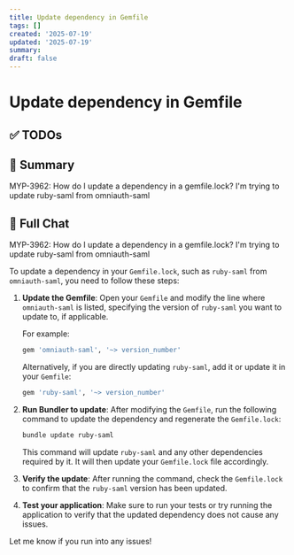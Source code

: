 ```yaml
---
title: Update dependency in Gemfile
tags: []
created: '2025-07-19'
updated: '2025-07-19'
summary:
draft: false
---
```


# Update dependency in Gemfile

## ✅ TODOs


## 📌 Summary
MYP-3962: How do I update a dependency in a gemfile.lock? I'm trying to update ruby-saml from omniauth-saml

## 🧠 Full Chat


MYP-3962: How do I update a dependency in a gemfile.lock? I'm trying to update ruby-saml from omniauth-saml



To update a dependency in your `Gemfile.lock`, such as `ruby-saml` from `omniauth-saml`, you need to follow these steps:

1. **Update the Gemfile**: Open your `Gemfile` and modify the line where `omniauth-saml` is listed, specifying the version of `ruby-saml` you want to update to, if applicable.

   For example:
   ```ruby
   gem 'omniauth-saml', '~> version_number'
   ```

   Alternatively, if you are directly updating `ruby-saml`, add it or update it in your `Gemfile`:
   ```ruby
   gem 'ruby-saml', '~> version_number'
   ```

2. **Run Bundler to update**: After modifying the `Gemfile`, run the following command to update the dependency and regenerate the `Gemfile.lock`:
   ```bash
   bundle update ruby-saml
   ```

   This command will update `ruby-saml` and any other dependencies required by it. It will then update your `Gemfile.lock` file accordingly.

3. **Verify the update**: After running the command, check the `Gemfile.lock` to confirm that the `ruby-saml` version has been updated.

4. **Test your application**: Make sure to run your tests or try running the application to verify that the updated dependency does not cause any issues.

Let me know if you run into any issues!